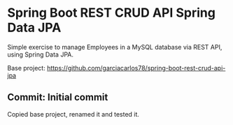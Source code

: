 # Spring Boot REST CRUD API Spring Data JPA

Simple exercise to manage Employees in a MySQL database via REST API, using Spring Data JPA.

Base project: https://github.com/garciacarlos78/spring-boot-rest-crud-api-jpa

## Commit: Initial commit
Copied base project, renamed it and tested it.
